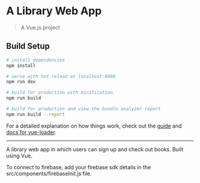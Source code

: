 # A Library Web App
> A Vue.js project

## Build Setup

``` bash
# install dependencies
npm install

# serve with hot reload at localhost:8080
npm run dev

# build for production with minification
npm run build

# build for production and view the bundle analyzer report
npm run build --report
```

For a detailed explanation on how things work, check out the [guide](http://vuejs-templates.github.io/webpack/) and [docs for vue-loader](http://vuejs.github.io/vue-loader).

-----------------------------------------------------------------------------------------------------------------------------------

A library web app in which users can sign up and check out books. Built using Vue. 

To connect to firebase, add your firebase sdk details in the src/components/firebaseInit.js file.  
